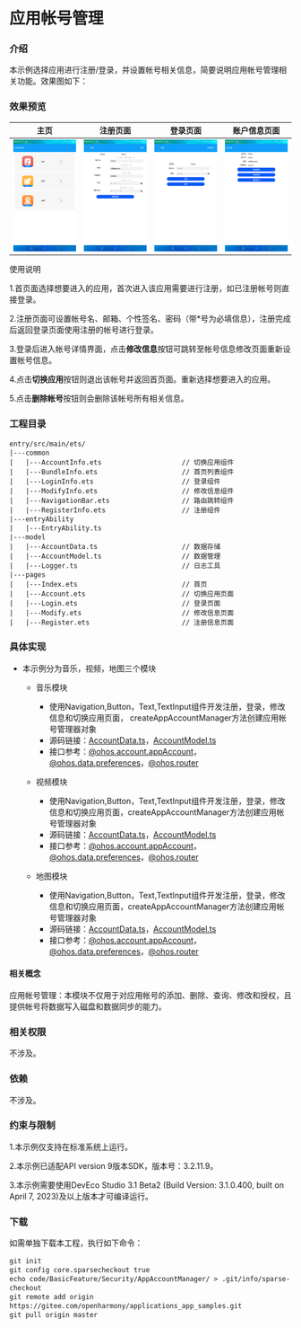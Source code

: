 # 应用帐号管理

### 介绍

本示例选择应用进行注册/登录，并设置帐号相关信息，简要说明应用帐号管理相关功能。效果图如下：

### 效果预览

|主页| 注册页面                                 | 登录页面                              | 账户信息页面|
|--------------------------------|--------------------------------------|-----------------------------------|------|
|![](screenshots/device/index.png)| ![](screenshots/device/register.png) | ![](screenshots/device/login.png) |![](screenshots/device/account.png)|

使用说明

1.首页面选择想要进入的应用，首次进入该应用需要进行注册，如已注册帐号则直接登录。

2.注册页面可设置帐号名、邮箱、个性签名、密码（带*号为必填信息），注册完成后返回登录页面使用注册的帐号进行登录。

3.登录后进入帐号详情界面，点击**修改信息**按钮可跳转至帐号信息修改页面重新设置帐号信息。

4.点击**切换应用**按钮则退出该帐号并返回首页面。重新选择想要进入的应用。

5.点击**删除帐号**按钮则会删除该帐号所有相关信息。

### 工程目录
```
entry/src/main/ets/
|---common
|   |---AccountInfo.ets                    // 切换应用组件
|   |---BundleInfo.ets                     // 首页列表组件
|   |---LoginInfo.ets                      // 登录组件
|   |---ModifyInfo.ets                     // 修改信息组件
|   |---NavigationBar.ets                  // 路由跳转组件
|   |---RegisterInfo.ets                   // 注册组件
|---entryAbility
|   |---EntryAbility.ts             
|---model
|   |---AccountData.ts                     // 数据存储
|   |---AccountModel.ts                    // 数据管理
|   |---Logger.ts                          // 日志工具
|---pages
|   |---Index.ets                          // 首页
|   |---Account.ets                        // 切换应用页面
|   |---Login.ets                          // 登录页面
|   |---Modify.ets                         // 修改信息页面
|   |---Register.ets                       // 注册信息页面

```

### 具体实现

* 本示例分为音乐，视频，地图三个模块
  * 音乐模块
    * 使用Navigation,Button，Text,TextInput组件开发注册，登录，修改信息和切换应用页面， createAppAccountManager方法创建应用帐号管理器对象
    * 源码链接：[AccountData.ts](entry/src/main/ets/model/AccountData.ts)，[AccountModel.ts](entry/src/main/ets/model/AccountModel.ts)
    * 接口参考：[@ohos.account.appAccount](https://docs.openharmony.cn/pages/v4.1/zh-cn/application-dev/reference/apis-basic-services-kit/js-apis-appAccount.md)，[@ohos.data.preferences](https://gitee.com/openharmony/docs/blob/master/zh-cn/application-dev/reference/apis-arkdata/js-apis-data-preferences.md)，[@ohos.router](https://gitee.com/openharmony/docs/blob/master/zh-cn/application-dev/reference/apis-arkui/js-apis-router.md)

  * 视频模块
    * 使用Navigation,Button，Text,TextInput组件开发注册，登录，修改信息和切换应用页面，createAppAccountManager方法创建应用帐号管理器对象
    * 源码链接：[AccountData.ts](entry/src/main/ets/model/AccountData.ts)，[AccountModel.ts](entry/src/main/ets/model/AccountModel.ts)
    * 接口参考：[@ohos.account.appAccount](https://docs.openharmony.cn/pages/v4.1/zh-cn/application-dev/reference/apis-basic-services-kit/js-apis-appAccount.md)，[@ohos.data.preferences](https://gitee.com/openharmony/docs/blob/master/zh-cn/application-dev/reference/apis-arkdata/js-apis-data-preferences.md)，[@ohos.router](https://gitee.com/openharmony/docs/blob/master/zh-cn/application-dev/reference/apis-arkui/js-apis-router.md)

  * 地图模块
    * 使用Navigation,Button，Text,TextInput组件开发注册，登录，修改信息和切换应用页面，createAppAccountManager方法创建应用帐号管理器对象
    * 源码链接：[AccountData.ts](entry/src/main/ets/model/AccountData.ts)，[AccountModel.ts](entry/src/main/ets/model/AccountModel.ts)
    * 接口参考：[@ohos.account.appAccount](https://docs.openharmony.cn/pages/v4.1/zh-cn/application-dev/reference/apis-basic-services-kit/js-apis-appAccount.md)，[@ohos.data.preferences](https://gitee.com/openharmony/docs/blob/master/zh-cn/application-dev/reference/apis-arkdata/js-apis-data-preferences.md)，[@ohos.router](https://gitee.com/openharmony/docs/blob/master/zh-cn/application-dev/reference/apis-arkui/js-apis-router.md)

#### 相关概念

应用帐号管理：本模块不仅用于对应用帐号的添加、删除、查询、修改和授权，且提供帐号将数据写入磁盘和数据同步的能力。

### 相关权限

不涉及。

### 依赖

不涉及。

### 约束与限制

1.本示例仅支持在标准系统上运行。

2.本示例已适配API version 9版本SDK，版本号：3.2.11.9。

3.本示例需要使用DevEco Studio 3.1 Beta2 (Build Version: 3.1.0.400, built on April 7, 2023)及以上版本才可编译运行。

### 下载

如需单独下载本工程，执行如下命令：
```
git init
git config core.sparsecheckout true
echo code/BasicFeature/Security/AppAccountManager/ > .git/info/sparse-checkout
git remote add origin https://gitee.com/openharmony/applications_app_samples.git
git pull origin master

```